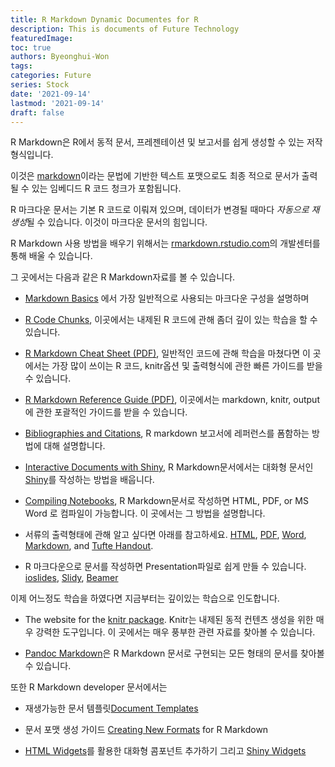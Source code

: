 ```yaml
---
title: R Markdown Dynamic Documentes for R
description: This is documents of Future Technology
featuredImage: 
toc: true
authors: Byeonghui-Won
tags:
categories: Future
series: Stock
date: '2021-09-14'
lastmod: '2021-09-14'
draft: false
---
```


R Markdown은 R에서 동적 문서, 프레젠테이션 및 보고서를 쉽게 생성할 수 있는 저작 형식입니다. 

이것은 [markdown](http://daringfireball.net/projects/markdown/basics)이라는 문법에 기반한 텍스트 포맷으로도 최종 적으로 문서가 출력될 수 있는 임베디드 R 코드 청크가 포함됩니다. 

R 마크다운 문서는 기본 R 코드로 이뤄져 있으며, 데이터가 변경될 때마다 *자동으로 재생성*될 수 있습니다. 이것이 마크다운 문서의 힘입니다. 

R Markdown 사용 방법을 배우기 위해서는 [rmarkdown.rstudio.com](http://rmarkdown.rstudio.com/)의 개발센터를 통해 배울 수 있습니다. 

그 곳에서는 다음과 같은 R Markdown자료를 볼 수 있습니다. 

-   [Markdown
    Basics](http://rmarkdown.rstudio.com/authoring_basics.html) 에서 가장 일반적으로 사용되는 마크다운 구성을 설명하며

-   [R Code
    Chunks](http://rmarkdown.rstudio.com/authoring_rcodechunks.html),
    이곳에서는 내제된 R 코드에 관해 좀더 깊이 있는 학습을 할 수 있습니다.

-   [R Markdown Cheat Sheet
    (PDF)](http://www.rstudio.com/wp-content/uploads/2015/02/rmarkdown-cheatsheet.pdf),
    일반적인 코드에 관해 학습을 마쳤다면 이 곳에서는 가장 많이 쓰이는 R 코드, knitr옵션 및 출력형식에 관한 빠른 가이드를 받을 수 있습니다.
    
-   [R Markdown Reference Guide
    (PDF)](http://www.rstudio.com/wp-content/uploads/2015/03/rmarkdown-reference.pdf), 이곳에서는 markdown, knitr, output 에 관한 포괄적인 가이드를 받을 수 있습니다.

-   [Bibliographies and
    Citations](http://rmarkdown.rstudio.com/authoring_bibliographies_and_citations.html),
    R markdown 보고서에 레퍼런스를 폼함하는 방법에 대해 설명합니다.

-   [Interactive Documents with
    Shiny](http://rmarkdown.rstudio.com/authoring_shiny.html), R Markdown문서에서는 대화형 문서인     [Shiny](http://shiny.rstudio.com/)를 작성하는 방법을 배웁니다.

-   [Compiling
    Notebooks](http://rmarkdown.rstudio.com/r_notebook_format.html), R Markdown문서로 작성하면 HTML, PDF, or MS Word 로 컴파일이 가능합니다. 이 곳에서는 그 방법을 설명합니다.

-   서류의 출력형태에 관해 알고 싶다면 아래를 참고하세요.
    [HTML](http://rmarkdown.rstudio.com/html_document_format.html),
    [PDF](http://rmarkdown.rstudio.com/pdf_document_format.html),
    [Word](http://rmarkdown.rstudio.com/word_document_format.html),
    [Markdown](http://rmarkdown.rstudio.com/markdown_document_format.html),
    and [Tufte
    Handout](http://rmarkdown.rstudio.com/tufte_handout_format.html).

-   R 마크다운으로 문서를 작성하면 Presentation파일로 쉽게 만들 수 있습니다. 
    [ioslides](http://rmarkdown.rstudio.com/ioslides_presentation_format.html),
    [Slidy](http://rmarkdown.rstudio.com/slidy_presentation_format.html),
    [Beamer](http://rmarkdown.rstudio.com/beamer_presentation_format.html)

이제 어느정도 학습을 하였다면 지금부터는 깊이있는 학습으로 인도합니다.

-   The website for the [knitr package](http://yihui.name/knitr/). Knitr는 내제된 동적 컨텐츠 생성을 위한 매우 강력한 도구입니다. 이 곳에서는 매우 풍부한 관련 자료를 찾아볼 수 있습니다. 

-   [Pandoc
    Markdown](http://rmarkdown.rstudio.com/authoring_pandoc_markdown.html)은 R Markdown 문서로 구현되는 모든 형태의 문서를 찾아볼 수 있습니다.
    
또한 R Markdown developer 문서에서는 

-   재생가능한 문서 템플릿[Document
    Templates](http://rmarkdown.rstudio.com/developer_document_templates.html)

-   문서 포맷 생성 가이드 [Creating New
    Formats](http://rmarkdown.rstudio.com/developer_custom_formats.html)
    for R Markdown

-   [HTML
    Widgets](http://rmarkdown.rstudio.com/developer_html_widgets.html)를 활용한 대화형 콤포넌트 추가하기 
    그리고 [Shiny
    Widgets](http://rmarkdown.rstudio.com/authoring_shiny_widgets.html)

